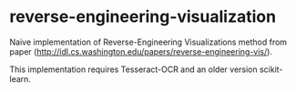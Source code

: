 # reverse-engineering-visualization

Naive implementation of Reverse-Engineering Visualizations method from paper (http://idl.cs.washington.edu/papers/reverse-engineering-vis/).

This implementation requires Tesseract-OCR and an older version scikit-learn.
